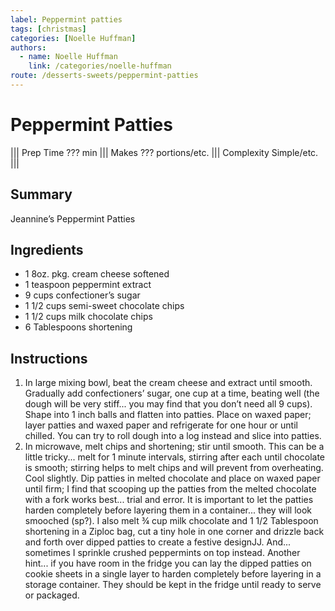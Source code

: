 ```yaml
---
label: Peppermint patties
tags: [christmas]
categories: [Noelle Huffman]
authors:
  - name: Noelle Huffman
    link: /categories/noelle-huffman
route: /desserts-sweets/peppermint-patties
---
```


# Peppermint Patties
<!--- ![](/static/banners/???.webp) --->

||| Prep Time
??? min
||| Makes
??? portions/etc.
||| Complexity
Simple/etc.
|||

## Summary
Jeannine’s Peppermint Patties

## Ingredients
- 1 8oz. pkg. cream cheese softened
- 1 teaspoon peppermint extract
- 9 cups confectioner’s sugar 
- 1 1/2 cups semi-sweet chocolate chips 
- 1 1/2 cups milk chocolate chips 
- 6 Tablespoons shortening

## Instructions
1. In large mixing bowl, beat the cream cheese and extract until smooth.  Gradually add confectioners’ sugar, one cup at a time, beating well  (the dough will be very stiff... you may find that you don’t need all 9 cups).  Shape into 1 inch balls and flatten into patties.  Place on waxed paper; layer patties and waxed paper and refrigerate for one hour or until chilled.  You can try to roll dough into a log instead and slice into patties.
2. In microwave, melt chips and shortening; stir until smooth.  This can be a little tricky... melt for 1 minute intervals, stirring after each until chocolate is smooth; stirring helps to melt chips and will prevent from overheating.  Cool slightly.  Dip patties in melted chocolate and place on waxed paper until firm; I find that scooping up the patties from the melted chocolate with a fork works best... trial and error.  It is important to let the patties harden completely before layering them in a container... they will look smooched (sp?).  I also melt ¾ cup milk chocolate and 1 1/2 Tablespoon shortening in a Ziploc bag, cut a tiny hole in one corner and drizzle back and forth over dipped patties to create a festive designJJ.  And... sometimes I sprinkle crushed peppermints on top instead.  Another hint... if you have room in the fridge you can lay the dipped patties on cookie sheets in a single layer to harden completely before layering in a storage container.  They should be kept in the fridge until ready to serve or packaged.
